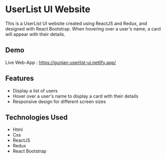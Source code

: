 # UserList UI Website

This is a UserList UI website created using ReactJS and Redux, and designed with React Bootstrap. When hovering over a user's name, a card will appear with their details.

## Demo

Live Web-App : https://gunjan-userlist-ui.netlify.app/

## Features

- Display a list of users
- Hover over a user's name to display a card with their details
- Responsive design for different screen sizes

## Technologies Used

- Html
- Css
- ReactJS
- Redux
- React Bootstrap
